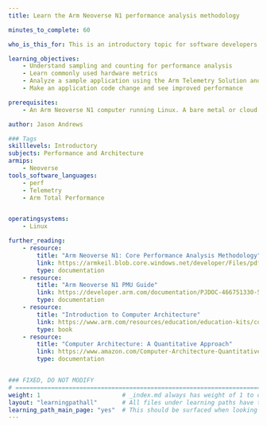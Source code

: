 ```yaml
---
title: Learn the Arm Neoverse N1 performance analysis methodology

minutes_to_complete: 60

who_is_this_for: This is an introductory topic for software developers who want to learn about performance analysis methodology for Linux applications running on Arm Neoverse.

learning_objectives:
    - Understand sampling and counting for performance analysis
    - Learn commonly used hardware metrics
    - Analyze a sample application using the Arm Telemetry Solution and Linux Perf
    - Make an application code change and see improved performance

prerequisites:
    - An Arm Neoverse N1 computer running Linux. A bare metal or cloud metal instance is best because they expose more counters. You can use a virtual machine (VM), but it may offer fewer counters and some commands might not succeed. These instructions have been tested on the `a1.metal` instance type.

author: Jason Andrews

### Tags
skilllevels: Introductory
subjects: Performance and Architecture
armips:
    - Neoverse
tools_software_languages:
    - perf
    - Telemetry
    - Arm Total Performance


operatingsystems:
    - Linux

further_reading:
    - resource:
        title: "Arm Neoverse N1: Core Performance Analysis Methodology"
        link: https://armkeil.blob.core.windows.net/developer/Files/pdf/white-paper/neoverse-n1-core-performance-v2.pdf
        type: documentation
    - resource:
        title: "Arm Neoverse N1 PMU Guide"
        link: https://developer.arm.com/documentation/PJDOC-466751330-547673/r4p1/ 
        type: documentation
    - resource:
        title: "Introduction to Computer Architecture"
        link: https://www.arm.com/resources/education/education-kits/computer-architecture 
        type: book
    - resource:
        title: "Computer Architecture: A Quantitative Approach"
        link: https://www.amazon.com/Computer-Architecture-Quantitative-John-Hennessy/dp/012383872X
        type: documentation


### FIXED, DO NOT MODIFY
# ================================================================================
weight: 1                       # _index.md always has weight of 1 to order correctly
layout: "learningpathall"       # All files under learning paths have this same wrapper
learning_path_main_page: "yes"  # This should be surfaced when looking for related content. Only set for _index.md of learning path content.
---
```

